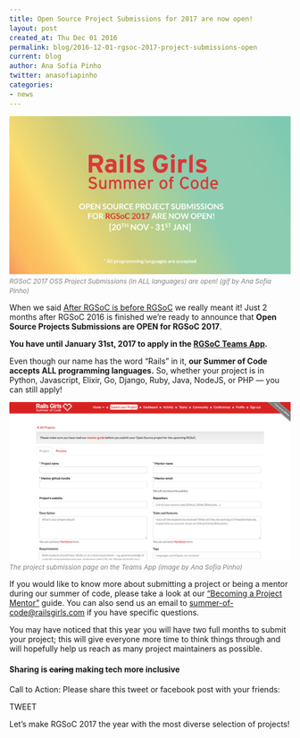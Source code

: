```yaml
---
title: Open Source Project Submissions for 2017 are now open!
layout: post
created_at: Thu Dec 01 2016
permalink: blog/2016-12-01-rgsoc-2017-project-submissions-open
current: blog
author: Ana Sofia Pinho
twitter: anasofiapinho
categories:
- news
---
```

![RGSoC 2017 OSS Project Submissions (in ALL languages) are open! (gif by Ana Sofia Pinho)](/img/blog/2016/2016-12-01-rgsoc-2017-project-submissions-open.gif)<font color="grey"><small><i>RGSoC 2017 OSS Project Submissions (in ALL languages) are open! (gif by Ana Sofia Pinho)</i></small></font>


When we said [After RGSoC is before RGSoC](http://railsgirlssummerofcode.org/blog/2016-10-05-after-rgsoc-is-before-rgsoc) we really meant it! Just 2 months after RGSoC 2016 is finished we’re ready to announce that <b>Open Source Projects Submissions are OPEN for RGSoC 2017</b>.

<b>You have until January 31st, 2017 to apply in the [RGSoC Teams App](https://teams.railsgirlssummerofcode.org/projects/new).</b>

Even though our name has the word “Rails” in it, <b>our Summer of Code accepts ALL programming languages.</b> So, whether your project is in Python, Javascript, Elixir, Go, Django, Ruby, Java, NodeJS, or PHP — you can still apply!


[![The project submission page on the Teams App (image by Ana Sofia Pinho)](/img/blog/2016/2016-12-01-rgsoc-2017-project-submissions-open-page-teams-app.png)](https://teams.railsgirlssummerofcode.org/projects/new)<font color="grey"><small><i>The project submission page on the Teams App (image by Ana Sofia Pinho)</i></small></font>

If you would like to know more about submitting a project or being a mentor during our summer of code, please take a look at our [“Becoming a Project Mentor”](http://railsgirlssummerofcode.org/guide/projects/) guide. You can also send us an email to [summer-of-code@railsgirls.com](mailto:summer-of-code@railsgirls.com) if you have specific questions.

You may have noticed that this year you will have two full months to submit your project; this will give everyone more time to think things through and will hopefully help us reach as many project maintainers as possible.

#### <span class="color-red">Sharing is <strike>caring</strike> making tech more inclusive</span>

Call to Action: Please share this tweet or facebook post with your friends:

TWEET

Let’s make RGSoC 2017 the year with the most diverse selection of projects!
